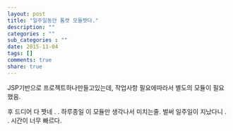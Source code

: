 ```yaml
---
layout: post
title: "일주일동안 톰캣 모듈짯다."
description: ""
categories : ""
sub_categories : ""
date: 2015-11-04
tags: []
comments: true
share: true
---
```


JSP기반으로 프로젝트하나만들고있는데, 작업사항 필요에따라서 별도의 모듈이 필요했음.

후 드디어 다 짯네 . . 하루종일 이 모듈만 생각나서 미치는줄. 벌써 일주일이 지났다니 . . 시간이 너무 빠르다.

